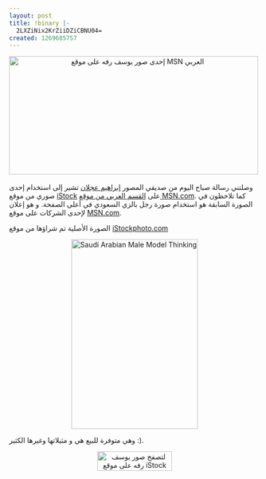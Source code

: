 ```yaml
---
layout: post
title: !binary |-
  2LXZiNix2KrZiiDZiCBNU04=
created: 1269685757
---
```

<p style="text-align: center;"><img src="http://25.media.tumblr.com/tumblr_kzxnd2Rqpr1qanub7o1_500.jpg" alt="إحدى صور يوسف رفه على موقع MSN العربي" width="500" height="237">&nbsp;</p><p>وصلتني رسالة صباح اليوم من صديقي المصور <a title="مدونة إبراهيم عجلان" href="http://blog.iajlan.com/">إبراهيم عجلان</a> تشير إلى استخدام إحدى صوري من موقع <a title="المعرض الشخصي لـ يوسف رفه على موقع iStockphoto.com" href="http://www.istockphoto.com/yraffah">iStock</a> على <a href="http://arabic.arabia.msn.com/">القسم العربي من موقع MSN.com</a>. كما تلاحظون في الصورة السابقة هو استخدام صورة رجل بالزي السعودي في أعلى الصفحة. و هو إعلان لإحدى الشركات على موقع <a href="http://arabic.arabia.msn.com/">MSN.com</a>.</p><p><!--break-->الصورة الأصلية تم شراؤها من موقع <a href="http://www.istockphoto.com/yraffah">iStockphoto.com</a> </p><p style="text-align: center;"><img src="http://www.istockphoto.com/file_thumbview_approve/10288635/2/istockphoto_10288635-saudi-arabian-businessman-wearing-a-thobe-and-thinking.jpg" alt="Saudi Arabian Male Model Thinking" width="254" height="380"></p><p>وهي متوفرة للبيع هي و مثيلاتها وغيرها الكثير :).</p><p style="text-align: center;"><a href="http://www.istockphoto.com/yraffah"><img style="border: 0;" src="http://www.istockphoto.com/images/referral_badges/languages/english/150x39_grey.gif" alt="لتصفح صور يوسف رفه على موقع iStock" width="150" height="39"></a></p>
